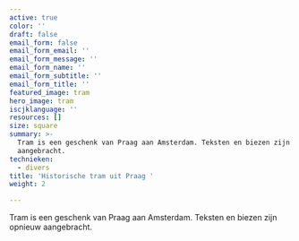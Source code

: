 ```yaml
---
active: true
color: ''
draft: false
email_form: false
email_form_email: ''
email_form_message: ''
email_form_name: ''
email_form_subtitle: ''
email_form_title: ''
featured_image: tram
hero_image: tram
iscjklanguage: ''
resources: []
size: square
summary: >-
  Tram is een geschenk van Praag aan Amsterdam. Teksten en biezen zijn opnieuw
  aangebracht.
technieken:
  - divers
title: 'Historische tram uit Praag '
weight: 2

---
```


Tram is een geschenk van Praag aan Amsterdam. Teksten en biezen zijn opnieuw aangebracht.